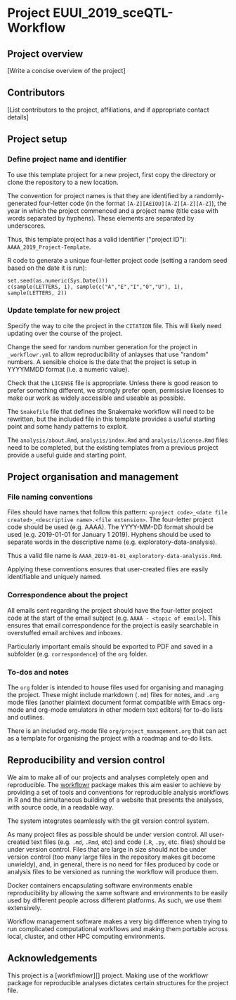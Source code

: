 # Project EUUI_2019_sceQTL-Workflow

## Project overview

[Write a concise overview of the project]

## Contributors

[List contributors to the project, affiliations, and if appropriate contact details]

## Project setup

### Define project name and identifier

To use this template project for a new project, first copy the directory or clone the repository to a new location.

The convention for project names is that they are identified by a randomly-generated four-letter code (in the format `[A-Z][AEIOU][A-Z][A-Z][A-Z]`), the year in which the project commenced and a project name (title case with words separated by hyphens). These elements are separated by underscores.

Thus, this template project has a valid identifier ("project ID"): `AAAA_2019_Project-Template`.

R code to generate a unique four-letter project code (setting a random seed based on the date it is run):
```
set.seed(as.numeric(Sys.Date()))
c(sample(LETTERS, 1), sample(c("A","E","I","O","U"), 1), sample(LETTERS, 2))
```

### Update template for new project



Specify the way to cite the project in the `CITATION` file. This will likely need updating over the course of the project.

Change the seed for random number generation for the project in `_workflowr.yml` to allow reproducibility of anlayses that use "random" numbers. A sensible choice is the date that the project is setup in YYYYMMDD format (i.e. a numeric value).

Check that the `LICENSE` file is appropriate. Unless there is good reason to prefer something different, we strongly prefer open, permissive licenses to make our work as widely accessible and useable as possible.

The `Snakefile` file that defines the Snakemake workflow will need to be rewritten, but the included file in this template provides a useful starting point and some handy patterns to exploit.

The `analysis/about.Rmd`, `analysis/index.Rmd` and `analysis/license.Rmd` files need to be completed, but the existing templates from a previous project provide a useful guide and starting point.

## Project organisation and management

### File naming conventions

Files should have names that follow this pattern: `<project code>_<date file created>_<descriptive name>.<file extension>`. The four-letter project code should be used (e.g. AAAA). The YYYY-MM-DD format should be used (e.g. 2019-01-01 for January 1 2019). Hyphens should be used to separate words in the descriptive name (e.g. exploratory-data-analysis). 

Thus a valid file name is `AAAA_2019-01-01_exploratory-data-analysis.Rmd`.

Applying these conventions ensures that user-created files are easily identifiable and uniquely named.

### Correspondence about the project

All emails sent regarding the project should have the four-letter project code at the start of the email subject (e.g. `AAAA - <topic of email>`). This ensures that email correspondence for the project is easily searchable in overstuffed email archives and inboxes.

Particularly important emails should be exported to PDF and saved in a subfolder (e.g. `correspondence`) of the `org` folder.

### To-dos and notes

The `org` folder is intended to house files used for organising and managing the project. These might include markdown (`.md`) files for notes, and `.org` mode files (another plaintext document format compatible with Emacs org-mode and org-mode emulators in other modern text editors) for to-do lists and outlines.

There is an included org-mode file `org/project_management.org` that can act as a template for organising the project with a roadmap and to-do lists.

## Reproducibility and version control

We aim to make all of our projects and analyses completely open and reproducible. The [workflowr][] package makes this aim easier to achieve by providing a set of tools and conventions for reproducible analysis workflows in R and the simultaneous building of a website that presents the analyses, with source code, in a readable way. 

The system integrates seamlessly with the git version control system.

As many project files as possible should be under version control. All user-created text files (e.g. `.md`, `.Rmd`, etc) and code (`.R`, `.py`, etc. files) should be under version control. Files that are large in size should not be under version control (too many large files in the repository makes git become unwieldy), and, in general, there is no need for files produced by code or analysis files to be versioned as running the workflow will produce them.

Docker containers encapsulating software environments enable reproducibility by allowing the same software and environments to be easily used by different people across different platforms. As such, we use them extensively.

Workflow management software makes a very big difference when trying to run complicated computational workflows and making them portable across local, cluster, and other HPC computing environments.

## Acknowledgements

This project is a [workflmiowr][] project. Making use of the workflowr package for reproducible analyses dictates certain structures for the project file.

[workflowr]: https://github.com/jdblischak/workflowr
